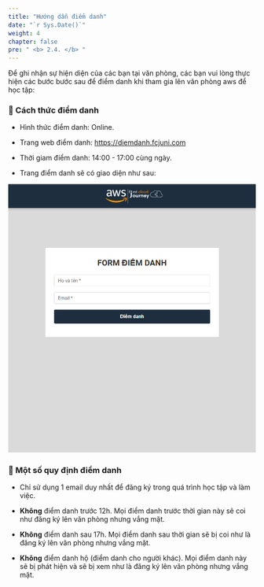 ```yaml
---
title: "Hướng dẫn điểm danh"
date: "`r Sys.Date()`"
weight: 4
chapter: false
pre: " <b> 2.4. </b> "
---
```


Để ghi nhận sự hiện diện của các bạn tại văn phòng, các bạn vui lòng thực hiện các bước bước sau để điểm danh khi tham gia lên văn phòng aws để học tập:

### 📌 Cách thức điểm danh

- Hình thức điểm danh: Online.

- Trang web điểm danh: https://diemdanh.fcjuni.com

- Thời giam điểm danh: 14:00 - 17:00 cùng ngày.

- Trang điểm danh sẽ có giao diện như sau:

![attendance_page](/images/2-instructions/attendance_page.png)

### 📌 Một số quy định điểm danh

- Chỉ sử dụng 1 email duy nhất để đăng ký trong quá trình học tập và làm việc.

- **Không** điểm danh trước 12h. Mọi điểm danh trước thời gian này sẽ coi như đăng ký lên văn phòng nhưng vắng mặt.

- **Không** điểm danh sau 17h. Mọi điểm danh sau thời gian sẽ bị coi như là đăng ký lên văn phòng nhưng vắng mặt.

- **Không** điểm danh hộ (điểm danh cho người khác). Mọi điểm danh này sẽ bị phát hiện và sẽ bị xem như là đăng ký lên văn phòng nhưng vắng mặt.

